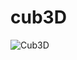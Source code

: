 # cub3D
![Cub3D](https://user-images.githubusercontent.com/51258482/94657936-d56a4580-030a-11eb-9e64-037950ae0a20.jpg)
